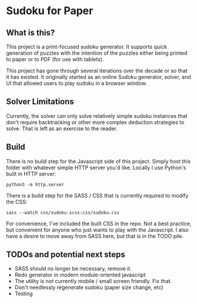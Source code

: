 # Sudoku for Paper

## What is this?

This project is a print-focused sudoku generator. It supports quick generation of puzzles with the intention of the puzzles either being printed to paper or to PDF (for use with tablets).

This project has gone through several iterations over the decade or so that it has existed. It originally started as an online Sudoku generator, solver, and UI that allowed users to play sudoku in a browser window. 

## Solver Limitations

Currently, the solver can only solve relatively simple sudoku instances that don't require backtracking or other more complex deduction strategies to solve. That is left as an exercise to the reader.

## Build

There is no build step for the Javascript side of this project. Simply host this folder with whatever simple HTTP server you'd like. Locally I use Python's built in HTTP server:

```
python3 -m http.server
```

There is a build step for the SASS / CSS that is currently required to modify the CSS:

```
sass --watch css/sudoku.scss:css/sudoku.css
``` 

For convenience, I've included the built CSS in the repo. Not a best practice, but convenient for anyone who just wants to play with the Javascript. I also have a desire to move away from SASS here, but that is in the TODO pile.

## TODOs and potential next steps

- SASS should no longer be necessary, remove it.
- Redo generator in modern module-oriented javascript
- The utility is not currently mobile / small screen friendly. Fix that.
- Don't needlessly regenerate sudoku (paper size change, etc)
- Testing